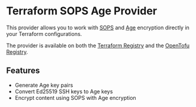 # Terraform SOPS Age Provider

This provider allows you to work with [SOPS](https://github.com/mozilla/sops)
and [Age](https://age-encryption.org/) encryption directly in your Terraform configurations.

The provider is available on both
the [Terraform Registry](https://registry.terraform.io/providers/Meallia/sopsage/latest/docs)
and the [OpenTofu Registry](https://search.opentofu.org/provider/meallia/sopsage/latest).

## Features

- Generate Age key pairs
- Convert Ed25519 SSH keys to Age keys
- Encrypt content using SOPS with Age encryption
